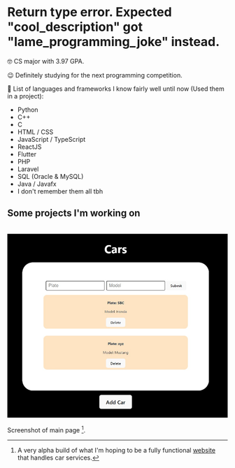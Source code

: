 <h1> Return type error. Expected "cool_description" got "lame_programming_joke" instead. </h1>

🤓 CS major with 3.97 GPA.  

😉 Definitely studying for the next programming competition.


🤯 List of languages and frameworks I know fairly well until now (Used them in a project):


<ul>
  <li> Python </li>
  <li> C++ </li>
  <li> C </li>
  <li> HTML / CSS  </li>
  <li> JavaScript / TypeScript </li>
  <li> ReactJS </li>
  <li> Flutter </li>
  <li> PHP </li>
  <li> Laravel </li>
  <li> SQL (Oracle & MySQL) </li>
  <li> Java / Javafx </li>
  <li> I don't remember them all tbh </li>
</ul>



## Some projects I'm working on

<br />
<img src="preview.jpg" width="800px" />


Screenshot of main page [^1].



[^1]: A very alpha build of what I'm hoping to be a fully functional [website](seproject123.netlify.app) that handles car services.



